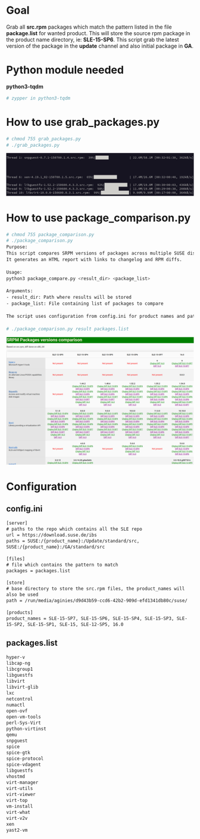 # Goal

Grab all **src.rpm** packages which match the pattern listed in the file **package.list** for wanted product.
This will store the source rpm package in the product name directory, ie: **SLE-15-SP6**. 
This script grab the latest version of the package in the **update** channel and also initial package in **GA**.

# Python module needed

**python3-tqdm**

```bash
# zypper in python3-tqdm
```

# How to use grab_packages.py

```bash
# chmod 755 grab_packages.py
# ./grab_packages.py
```
![image](https://github.com/aginies/grab_packages/blob/298eb4d7c6916ce2030fa00aa79d5e4afa10d180/grab.jpg)

# How to use package_comparison.py

```bash
# chmod 755 package_comparison.py
# ./package_comparison.py
Purpose:
This script compares SRPM versions of packages across multiple SUSE distributions.
It generates an HTML report with links to changelog and RPM diffs.

Usage:
python3 package_compare.py <result_dir> <package_list>

Arguments:
- result_dir: Path where results will be stored
- package_list: File containing list of packages to compare

The script uses configuration from config.ini for product names and paths.

# ./package_comparison.py result packages.list
```

![image](https://github.com/aginies/grab_packages/blob/c00d1620f6bdd47499a3ca0bb820685502528bb3/images/package_comparison.jpg)

# Configuration

## config.ini

```
[server]
# paths to the repo which contains all the SLE repo
url = https://download.suse.de/ibs
paths = SUSE:/{product_name}:/Update/standard/src, SUSE:/{product_name}:/GA/standard/src 

[files]
# file which contains the pattern to match
packages = packages.list

[store]
# base directory to store the src.rpm files, the product_names will also be used
path = /run/media/aginies/d9d43b59-ccd6-42b2-909d-efd1341db80c/suse/

[products]
product_names = SLE-15-SP7, SLE-15-SP6, SLE-15-SP4, SLE-15-SP3, SLE-15-SP2, SLE-15-SP1, SLE-15, SLE-12-SP5, 16.0
```

## packages.list

```
hyper-v
libcap-ng
libcgroup1
libguestfs
libvirt
libvirt-glib
lxc
netcontrol
numactl
open-ovf
open-vm-tools
perl-Sys-Virt
python-virtinst
qemu
snpguest
spice
spice-gtk
spice-protocol
spice-vdagent
libguestfs
vhostmd
virt-manager
virt-utils
virt-viewer
virt-top
vm-install
virt-what
virt-v2v
xen
yast2-vm
```
